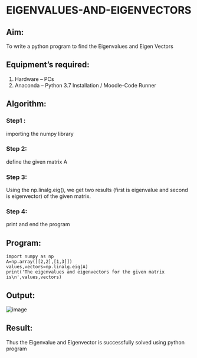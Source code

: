 # EIGENVALUES-AND-EIGENVECTORS
## Aim:
To write a python program to find the Eigenvalues and Eigen Vectors
## Equipment’s required:
1. 	Hardware – PCs
2. 	Anaconda – Python 3.7 Installation / Moodle-Code Runner
## Algorithm:
### Step1 : 
importing the numpy library
### Step 2: 
define the given matrix A
### Step 3:
Using the np.linalg.eig(),  we get two results (first is eigenvalue and second is eigenvector) of the given matrix.
### Step 4:
print and end the program

## Program:
```
import numpy as np
A=np.array([[2,2],[1,3]])
values,vectors=np.linalg.eig(A)
print('The eigenvalues and eigenvectors for the given matrix is\n',values,vectors)
```

## Output:
![image](https://github.com/kilarideekshi/EIGENVALUES-AND-EIGENVECTORS/assets/155507099/03b20d83-fb2b-4a91-ab35-97212c34c77d)

## Result:
Thus the Eigenvalue and Eigenvector is successfully solved using python program
